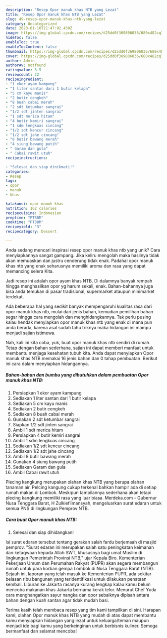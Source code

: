 ```yaml
---
description: "Resep Opor manuk khas NTB yang Lezat"
title: "Resep Opor manuk khas NTB yang Lezat"
slug: 49-resep-opor-manuk-khas-ntb-yang-lezat
category: Uncategorized
date: 2023-01-10T21:47:02.430Z
image: https://img-global.cpcdn.com/recipes/d25dd0f369806036/680x482cq70/opor-manuk-khas-ntb-foto-resep-utama.jpg
hideToc: false
enableToc: true
enableTocContent: false
thumbnail: https://img-global.cpcdn.com/recipes/d25dd0f369806036/680x482cq70/opor-manuk-khas-ntb-foto-resep-utama.jpg
cover: https://img-global.cpcdn.com/recipes/d25dd0f369806036/680x482cq70/opor-manuk-khas-ntb-foto-resep-utama.jpg
author: Admin
authorAv: notfound
ratingvalue: 3.5
reviewcount: 22
recipeingredient:
- "1 ekor ayam kampung"
- "1 liter santan dari 1 butir kelapa"
- "5 cm kayu manis"
- "2 butir cengkeh"
- "8 buah cabai merah"
- "2 sdt ketumbar sangrai"
- "1/2 sdt jinten sangrai"
- "1 sdt merica hitam"
- "4 butir kemiri sangrai"
- "1 sdm lengkuas cincang"
- "1/2 sdt kencur cincang"
- "1/2 sdt jahe cincang"
- "8 butir bawang merah"
- "4 siung bawang putih"
- " Garam dan gula"
- " Cabai rawit utuh"
recipeinstructions:

- "Selesai dan siap dinikmati!"
categories:
- Resep
tags:
- opor
- manuk
- khas

katakunci: opor manuk khas 
nutrition: 162 calories
recipecuisine: Indonesian
preptime: "PT38M"
cooktime: "PT38M"
recipeyield: "3"
recipecategory: Dessert

---
```





Anda sedang mencari inspirasi resep opor manuk khas ntb yang unik? Cara menyiapkannya sangat gampang. Jika keliru mengolah maka hasilnya tidak akan memuaskan dan justru cenderung tidak enak. Padahal opor manuk khas ntb yang enak seharusnya memiliki aroma dan rasa yang dapat memancing selera Kita.





Jadi resep ini adalah opor ayam khas NTB. Di dalamnya banyak rempah hingga menghasilkan opor yg harum sekali, enak. Bahan-bahannya juga bisa anda temukan di pasar tradisional, supermarket ataupun minimarket terdekat.

Ada beberapa hal yang sedikit banyak mempengaruhi kualitas rasa dari opor manuk khas ntb, mulai dari jenis bahan, kemudian pemilihan bahan segar hingga cara mengolah dan menghidangkannya. Tak perlu pusing kalau hendak menyiapkan opor manuk khas ntb yang enak di mana pun anda berada, karena asal sudah tahu triknya maka hidangan ini mampu menjadi sajian istimewa.






Nah, kali ini kita coba, yuk, buat opor manuk khas ntb sendiri di rumah. Tetap dengan bahan sederhana, sajian ini dapat memberi manfaat untuk membantu menjaga kesehatan tubuh kita. Anda dapat menyiapkan Opor manuk khas NTB memakai 16 jenis bahan dan 0 tahap pembuatan. Berikut ini cara dalam menyiapkan hidangannya.

<!--inarticleads1-->

##### Bahan-bahan dan bumbu yang dibutuhkan dalam pembuatan Opor manuk khas NTB:

1. Persiapkan 1 ekor ayam kampung
1. Sediakan 1 liter santan dari 1 butir kelapa
1. Sediakan 5 cm kayu manis
1. Sediakan 2 butir cengkeh
1. Sediakan 8 buah cabai merah
1. Gunakan 2 sdt ketumbar sangrai
1. Siapkan 1/2 sdt jinten sangrai
1. Ambil 1 sdt merica hitam
1. Persiapkan 4 butir kemiri sangrai
1. Ambil 1 sdm lengkuas cincang
1. Sediakan 1/2 sdt kencur cincang
1. Sediakan 1/2 sdt jahe cincang
1. Ambil 8 butir bawang merah
1. Gunakan 4 siung bawang putih
1. Sediakan  Garam dan gula
1. Ambil  Cabai rawit utuh


Plecing kangkung merupakan olahan khas NTB yang berupa olahan tanaman air. Pelcing kangung cukup terkenal bahkan hampir ada di setiap rumah makan di Lombok. Meskipun tampilannya sederhana akan tetapi plecing kangkung memiliki rasa yang luar biasa. Merdeka.com - Gubernur Nusa Tenggara Barat, H Zulkieflimansyah, mengeluarkan surat edaran untuk semua PNS di lingkungan Pemprov NTB. 

<!--inarticleads2-->

##### Cara buat Opor manuk khas NTB:


1. Selesai dan siap dihidangkan!

Isi surat edaran tersebut tentang gerakan salah fardu berjemaah di masjid pemprov. &#34;Surat edaran ini merupakan salah satu peningkatan keimanan dan ketaqwaan kepada Allah SWT, khususnya bagi umat Muslim di lingkungan Pemerintah Provinsi NTB,&#34; ujar Kepala Biro. Kementerian Pekerjaan Umum dan Perumahan Rakyat (PUPR) akan segera membangun rumah untuk para korban gempa Lombok di Nusa Tenggara Barat (NTB). Sejauh ini, laporan yang telah masuk ke Kementerian PUPR, ada sekitar belasan ribu bangunan yang teridentifikasi untuk dilakukan penataan kembali. Liburan ke Jakarta rasanya kurang lengkap kalau kamu belum mencoba makanan khas Jakarta bernama kerak telor. Menurut Chef Yuda cara menghangatkan sayur nangka dan opor sebaiknya dipisah antara bahan dengan kuah santan agar tidak mudah basi. 

Terima kasih telah membaca resep yang tim kami tampilkan di sini. Harapan kami, olahan Opor manuk khas NTB yang mudah di atas dapat membantu kamu menyiapkan hidangan yang lezat untuk keluarga/teman maupun menjadi ide bagi kamu yang berkeinginan untuk berbisnis kuliner. Semoga bermanfaat dan selamat mencoba!
